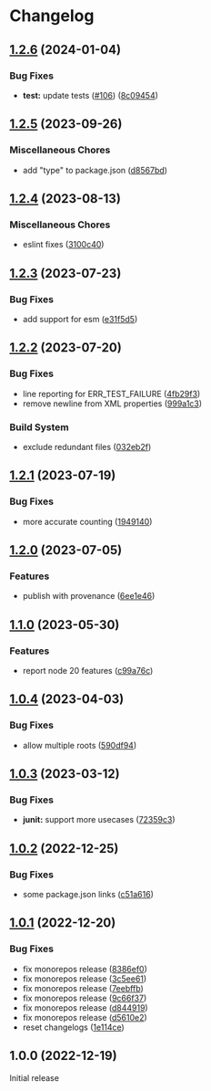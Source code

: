 # Changelog

## [1.2.6](https://github.com/MoLow/reporters/compare/junit-v1.2.5...junit-v1.2.6) (2024-01-04)


### Bug Fixes

* **test:** update tests ([#106](https://github.com/MoLow/reporters/issues/106)) ([8c09454](https://github.com/MoLow/reporters/commit/8c09454aeefe41e10f9466fc593ff80408d06c8a))

## [1.2.5](https://github.com/MoLow/reporters/compare/junit-v1.2.4...junit-v1.2.5) (2023-09-26)


### Miscellaneous Chores

* add "type" to package.json ([d8567bd](https://github.com/MoLow/reporters/commit/d8567bdd2a415919dba6ba652d2e33dc233426ce))

## [1.2.4](https://github.com/MoLow/reporters/compare/junit-v1.2.3...junit-v1.2.4) (2023-08-13)


### Miscellaneous Chores

* eslint fixes ([3100c40](https://github.com/MoLow/reporters/commit/3100c40ffe3a3e63afb05991f07bf8dbc23efbc9))

## [1.2.3](https://github.com/MoLow/reporters/compare/junit-v1.2.2...junit-v1.2.3) (2023-07-23)


### Bug Fixes

* add support for esm ([e31f5d5](https://github.com/MoLow/reporters/commit/e31f5d598e44c8e167a33cc3e97571d4402d09dd))

## [1.2.2](https://github.com/MoLow/reporters/compare/junit-v1.2.1...junit-v1.2.2) (2023-07-20)


### Bug Fixes

* line reporting for ERR_TEST_FAILURE ([4fb29f3](https://github.com/MoLow/reporters/commit/4fb29f3fb8a470af8d1a9549adc7d91f465cad91))
* remove newline from XML properties ([999a1c3](https://github.com/MoLow/reporters/commit/999a1c30528059537c98a2a2801a6f5d34d29db7))


### Build System

* exclude redundant files ([032eb2f](https://github.com/MoLow/reporters/commit/032eb2fbb1520b3c259e2a80eb38280826e206ef))

## [1.2.1](https://github.com/MoLow/reporters/compare/junit-v1.2.0...junit-v1.2.1) (2023-07-19)


### Bug Fixes

* more accurate counting ([1949140](https://github.com/MoLow/reporters/commit/19491406b769f03555b3ae352ed9838e2154c855))

## [1.2.0](https://github.com/MoLow/reporters/compare/junit-v1.1.0...junit-v1.2.0) (2023-07-05)


### Features

* publish with provenance ([6ee1e46](https://github.com/MoLow/reporters/commit/6ee1e46040329edeb0f40f753093b6952984f001))

## [1.1.0](https://github.com/MoLow/reporters/compare/junit-v1.0.4...junit-v1.1.0) (2023-05-30)


### Features

* report node 20 features ([c99a76c](https://github.com/MoLow/reporters/commit/c99a76c0f6bef75abb2c053c82c88448b0c82690))

## [1.0.4](https://github.com/MoLow/reporters/compare/junit-v1.0.3...junit-v1.0.4) (2023-04-03)


### Bug Fixes

* allow multiple roots ([590df94](https://github.com/MoLow/reporters/commit/590df948f8a4626fc29e8ce185e08d2226a307ba))

## [1.0.3](https://github.com/MoLow/reporters/compare/junit-v1.0.2...junit-v1.0.3) (2023-03-12)


### Bug Fixes

* **junit:** support more usecases ([72359c3](https://github.com/MoLow/reporters/commit/72359c3983334d7712c4d404a0ae297b9ef9e859))

## [1.0.2](https://github.com/MoLow/reporters/compare/junit-v1.0.1...junit-v1.0.2) (2022-12-25)


### Bug Fixes

* some package.json links ([c51a616](https://github.com/MoLow/reporters/commit/c51a61648e29f5baca539ded1b09c2af3f5e0a4a))

## [1.0.1](https://github.com/MoLow/reporters/compare/junit-v1.0.0...junit-v1.0.1) (2022-12-20)


### Bug Fixes

* fix monorepos release ([8386ef0](https://github.com/MoLow/reporters/commit/8386ef0ea7bfe0c0325e171aa7122eeccb17bad3))
* fix monorepos release ([3c5ee61](https://github.com/MoLow/reporters/commit/3c5ee6126fe961363b3feccf1ba6594a0849855b))
* fix monorepos release ([7eebffb](https://github.com/MoLow/reporters/commit/7eebffb46ab627beaa2b10023a08dd3271f819e9))
* fix monorepos release ([9c66f37](https://github.com/MoLow/reporters/commit/9c66f37b010f782e70c3cdf2bf827d30c4aa71c2))
* fix monorepos release ([d844919](https://github.com/MoLow/reporters/commit/d844919c8684216155b8f1c0acc98d907b3a5cdb))
* fix monorepos release ([d5610e2](https://github.com/MoLow/reporters/commit/d5610e29db730dc4ffa3f9721a85d5f3c7749b2c))
* reset changelogs ([1e114ce](https://github.com/MoLow/reporters/commit/1e114ced7201cf9897f2cf79b5a4fb46f1b085fb))

## 1.0.0 (2022-12-19)

Initial release
